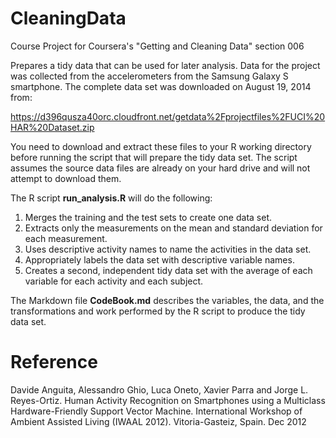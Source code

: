 CleaningData
============

Course Project for Coursera's "Getting and Cleaning Data" section 006

Prepares a tidy data that can be used for later analysis. Data for the project was collected from the accelerometers from the Samsung Galaxy S smartphone. The complete data set was downloaded on August 19, 2014 from:

https://d396qusza40orc.cloudfront.net/getdata%2Fprojectfiles%2FUCI%20HAR%20Dataset.zip

You need to download and extract these files to your R working directory before running the script that will prepare the tidy data set. The script assumes the source data files are already on your hard drive and will not attempt to download them.


The R script **run_analysis.R** will do the following:

1. Merges the training and the test sets to create one data set.  
2. Extracts only the measurements on the mean and standard deviation for each measurement.  
3. Uses descriptive activity names to name the activities in the data set.  
4. Appropriately labels the data set with descriptive variable names.  
5. Creates a second, independent tidy data set with the average of each variable for each activity and each subject.  

The Markdown file **CodeBook.md** describes the variables, the data, and the transformations and work performed by the R script to produce the tidy data set.


Reference
=========
Davide Anguita, Alessandro Ghio, Luca Oneto, Xavier Parra and Jorge L. Reyes-Ortiz. Human Activity Recognition on Smartphones using a Multiclass Hardware-Friendly Support Vector Machine. International Workshop of Ambient Assisted Living (IWAAL 2012). Vitoria-Gasteiz, Spain. Dec 2012
